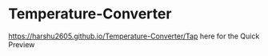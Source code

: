 # Temperature-Converter
https://harshu2605.github.io/Temperature-Converter/Tap here for the Quick Preview
